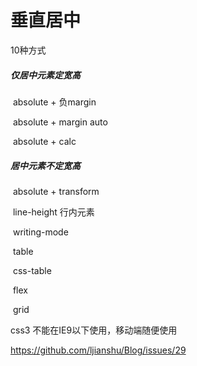 # 垂直居中

10种方式

##### 仅居中元素定宽高

​	absolute + 负margin

​	absolute + margin auto

​	absolute + calc

##### 居中元素不定宽高

​	absolute + transform

​	line-height	行内元素

​	writing-mode

​	table

​	css-table

​	flex

​	grid



css3 不能在IE9以下使用，移动端随便使用



https://github.com/ljianshu/Blog/issues/29